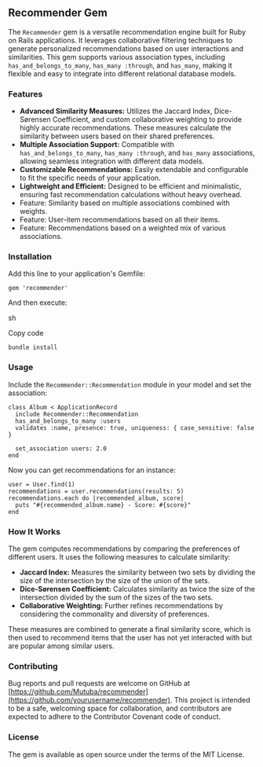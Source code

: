 ## Recommender Gem

The `Recommender` gem is a versatile recommendation engine built for Ruby on Rails applications. It leverages collaborative filtering techniques to generate personalized recommendations based on user interactions and similarities. This gem supports various association types, including `has_and_belongs_to_many`, `has_many :through`, and `has_many`, making it flexible and easy to integrate into different relational database models.

### Features

- **Advanced Similarity Measures:** Utilizes the Jaccard Index, Dice-Sørensen Coefficient, and custom collaborative weighting to provide highly accurate recommendations. These measures calculate the similarity between users based on their shared preferences.
- **Multiple Association Support:** Compatible with `has_and_belongs_to_many`, `has_many :through`, and `has_many` associations, allowing seamless integration with different data models.
- **Customizable Recommendations:** Easily extendable and configurable to fit the specific needs of your application.
- **Lightweight and Efficient:** Designed to be efficient and minimalistic, ensuring fast recommendation calculations without heavy overhead.
- Feature: Similarity based on multiple associations combined with weights.
- Feature: User-item recommendations based on all their items.
- Feature: Recommendations based on a weighted mix of various associations.

### Installation

Add this line to your application's Gemfile:

`gem 'recommender'`

And then execute:

sh

Copy code

`bundle install`

### Usage

Include the `Recommender::Recommendation` module in your model and set the association:

```
class Album < ApplicationRecord
  include Recommender::Recommendation
  has_and_belongs_to_many :users
  validates :name, presence: true, uniqueness: { case_sensitive: false }

  set_association users: 2.0
end
```

Now you can get recommendations for an instance:

```
user = User.find(1)
recommendations = user.recommendations(results: 5)
recommendations.each do |recommended_album, score|
  puts "#{recommended_album.name} - Score: #{score}"
end
```

### How It Works

The gem computes recommendations by comparing the preferences of different users. It uses the following measures to calculate similarity:

- **Jaccard Index:** Measures the similarity between two sets by dividing the size of the intersection by the size of the union of the sets.
- **Dice-Sørensen Coefficient:** Calculates similarity as twice the size of the intersection divided by the sum of the sizes of the two sets.
- **Collaborative Weighting:** Further refines recommendations by considering the commonality and diversity of preferences.

These measures are combined to generate a final similarity score, which is then used to recommend items that the user has not yet interacted with but are popular among similar users.

### Contributing

Bug reports and pull requests are welcome on GitHub at [https://github.com/Mutuba/recommender](https://github.com/yourusername/recommender). This project is intended to be a safe, welcoming space for collaboration, and contributors are expected to adhere to the Contributor Covenant code of conduct.

### License

The gem is available as open source under the terms of the MIT License.
